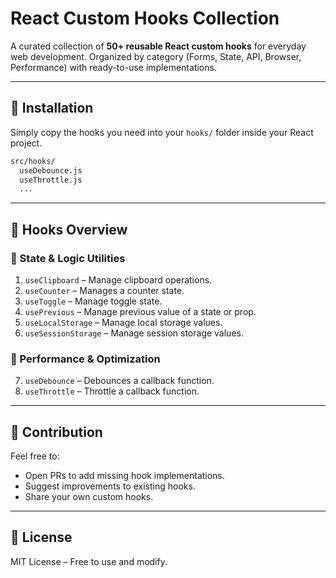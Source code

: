 # React Custom Hooks Collection

A curated collection of **50+ reusable React custom hooks** for everyday web development. Organized by category (Forms, State, API, Browser, Performance) with ready-to-use implementations.

---

## 🚀 Installation
Simply copy the hooks you need into your `hooks/` folder inside your React project.

```bash
src/hooks/
  useDebounce.js
  useThrottle.js
  ...
```

---

## 📖 Hooks Overview

### 🔹 State & Logic Utilities

1. `useClipboard` – Manage clipboard operations.
2. `useCounter` – Manages a counter state.
3. `useToggle` – Manage toggle state.
4. `usePrevious` – Manage previous value of a state or prop.
5. `useLocalStorage` – Manage local storage values.
6. `useSessionStorage` – Manage session storage values.

### 🔹 Performance & Optimization
7. `useDebounce` – Debounces a callback function.
8. `useThrottle` – Throttle a callback function.

<!-- ### 🔹 Form & Input Handling
1. `useForm` – Manage complex forms.
2. `useInput` – Handle text input value + onChange.
3. `useCheckbox` – Toggle checkboxes easily.
4. `useRadioGroup` – Manage radio button groups.
5. `useSelect` – Handle `<select>` values.
6. `useTextarea` – Optimized for textareas.
7. `useDebouncedInput` – Delay updates for performance.
8. `useFormValidation` – Validate fields with rules.
9. `useFieldArray` – Add/remove dynamic form fields.
10. `useFileUpload` – Handle file input + previews.

### 🔹 State & Logic Utilities
17. `useDarkMode` – Dark mode toggle with persistence.
18. `useStep` – Step-based wizard navigation.
19. `usePagination` – Pagination helpers.
20. `useQueue` – FIFO/LIFO queue management.

### 🔹 Data Fetching & API
21. `useFetch` – Fetch API wrapper.
22. `useAxios` – Axios wrapper.
23. `useQuery` – Data fetching with cache.
24. `useMutation` – Mutations with async handling.
25. `useInfiniteScroll` – Load data on scroll.
26. `usePolling` – Poll API at intervals.
27. `useWebSocket` – Handle WebSocket events.
28. `useApiCache` – Cache API responses.
29. `useRetry` – Retry failed requests.
30. `useLazyFetch` – Trigger fetch on demand.

### 🔹 Browser & Window
31. `useWindowSize` – Track window resize.
32. `useMediaQuery` – Match media queries.
33. `useScroll` – Track scroll position.
34. `useScrollLock` – Lock/unlock body scroll.
35. `useOnScreen` – Detect element visibility.
36. `useElementSize` – Observe element dimensions.
37. `useEventListener` – Attach/detach events.
38. `useHover` – Detect hover state.
39. `useClickOutside` – Detect clicks outside element.
40. `useDocumentTitle` – Set page title.

### 🔹 Performance & Optimization
43. `useTimeout` – Timeout-based logic.
44. `useInterval` – Interval-based logic.
45. `useRerender` – Force component re-render.
46. `useStableCallback` – Stable callback identity.
47. `useAsync` – Handle async functions.
48. `useDeferredValue` – Custom wrapper for deferred values.
49. `useMemoCompare` – Compare memo dependencies.
50. `useShallowCompareEffect` – Effect with shallow compare. -->

---

## 📌 Contribution
Feel free to:
- Open PRs to add missing hook implementations.
- Suggest improvements to existing hooks.
- Share your own custom hooks.

---

## 📜 License
MIT License – Free to use and modify.